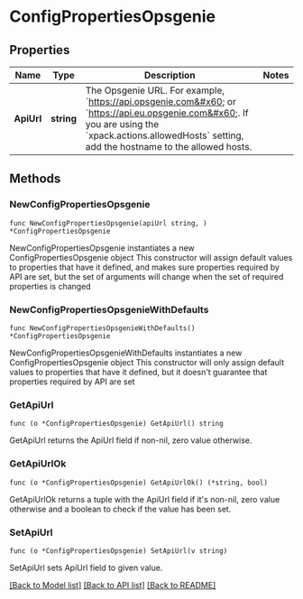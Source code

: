 # ConfigPropertiesOpsgenie

## Properties

Name | Type | Description | Notes
------------ | ------------- | ------------- | -------------
**ApiUrl** | **string** | The Opsgenie URL. For example, &#x60;https://api.opsgenie.com&#x60; or &#x60;https://api.eu.opsgenie.com&#x60;. If you are using the &#x60;xpack.actions.allowedHosts&#x60; setting, add the hostname to the allowed hosts.  | 

## Methods

### NewConfigPropertiesOpsgenie

`func NewConfigPropertiesOpsgenie(apiUrl string, ) *ConfigPropertiesOpsgenie`

NewConfigPropertiesOpsgenie instantiates a new ConfigPropertiesOpsgenie object
This constructor will assign default values to properties that have it defined,
and makes sure properties required by API are set, but the set of arguments
will change when the set of required properties is changed

### NewConfigPropertiesOpsgenieWithDefaults

`func NewConfigPropertiesOpsgenieWithDefaults() *ConfigPropertiesOpsgenie`

NewConfigPropertiesOpsgenieWithDefaults instantiates a new ConfigPropertiesOpsgenie object
This constructor will only assign default values to properties that have it defined,
but it doesn't guarantee that properties required by API are set

### GetApiUrl

`func (o *ConfigPropertiesOpsgenie) GetApiUrl() string`

GetApiUrl returns the ApiUrl field if non-nil, zero value otherwise.

### GetApiUrlOk

`func (o *ConfigPropertiesOpsgenie) GetApiUrlOk() (*string, bool)`

GetApiUrlOk returns a tuple with the ApiUrl field if it's non-nil, zero value otherwise
and a boolean to check if the value has been set.

### SetApiUrl

`func (o *ConfigPropertiesOpsgenie) SetApiUrl(v string)`

SetApiUrl sets ApiUrl field to given value.



[[Back to Model list]](../README.md#documentation-for-models) [[Back to API list]](../README.md#documentation-for-api-endpoints) [[Back to README]](../README.md)


